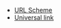 - [URL Scheme](test.peaks.cloud://action/start)
- [Universal link](https://test.peaks.cloud/action/start)
